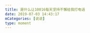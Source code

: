 ```yaml
---
title: 是什么让10016每天坚持不懈给我打电话
date: 2019-07-03 14:43:17
mCategories: [说说]
type: moment
---
```


<div id="pics-20190703144317"></div>

<script>
var data = [
    {"link": "2019-07-03_000000.gif", "type": "shuoshuo"}
];
picsRender(data, "pics-20190703144317");
</script>
